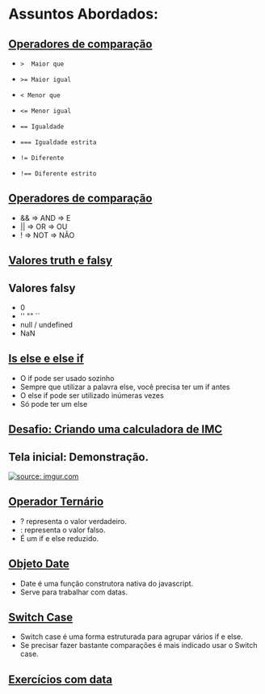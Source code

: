 #  Assuntos Abordados:

  

##  [Operadores de comparação](https://github.com/ronaldo-aquino/logica-de-programacao-javascript/blob/master/01-operadores-de-comparacoes.js)

  

 -     >  Maior que
 -     >= Maior igual
 -     < Menor que
 -     <= Menor igual
 -     == Igualdade
 -     === Igualdade estrita
 -     != Diferente
 -     !== Diferente estrito

  

##  [Operadores de comparação](https://github.com/ronaldo-aquino/logica-de-programacao-javascript/blob/master/02-operadores-logicos.js)

  

 - && => AND => E
 - || => OR => OU
 - ! => NOT => NÃO
 
  

##  [Valores truth e falsy](https://github.com/ronaldo-aquino/logica-de-programacao-javascript/blob/master/03-truth-falsy.js)

  

## Valores falsy
 
  

 - 0
 - '' "" ``
 - null / undefined
 - NaN
  
  

##  [Is else e else if](https://github.com/ronaldo-aquino/logica-de-programacao-javascript/blob/master/04-if-else.js)
 
  

 - O if pode ser usado sozinho
 - Sempre que utilizar a palavra else, você precisa ter um if antes
 - O else if pode ser utilizado inúmeras vezes
 - Só pode ter um else
   
  

##  [Desafio: Criando uma calculadora de IMC](https://github.com/ronaldo-aquino/logica-de-programacao-javascript/tree/master/exercicios-01)

## Tela inicial: Demonstração.

<a href="https://imgur.com/a/o8mM0vd"><img src="https://i.imgur.com/W6E07sz.png" title="source: imgur.com" /></a>
  
  

##  [Operador Ternário](https://github.com/ronaldo-aquino/logica-de-programacao-javascript/blob/master/06-ternario.js)
 
  

 - ? representa o valor verdadeiro.
 - : representa o valor falso.
 - É um if e else reduzido.
   
  

##  [Objeto Date](https://github.com/ronaldo-aquino/logica-de-programacao-javascript/blob/master/07-date.js)
 
  

 - Date é uma função construtora nativa do javascript.
 - Serve para trabalhar com datas.
    
  

##  [Switch Case](https://github.com/ronaldo-aquino/logica-de-programacao-javascript/blob/master/08-switch.js)
 
  

 - Switch case é uma forma estruturada para agrupar vários if e else.
 - Se precisar fazer bastante comparações é mais indicado usar o Switch case.
    
  

##  [Exercícios com data](https://github.com/ronaldo-aquino/logica-de-programacao-javascript/tree/master/exercicios-02)